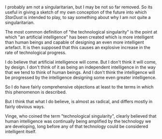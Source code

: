 I probably am not a singularitarian, but I may be not so far removed.
So its useful in giving a sketch of my own conception of the future into which _StarDust_ is intended to play, to say something about why I am not quite a singularitarian.

The most common definition of "the technological singularity" is the point at which "an artificial intelligence" has been created which is more intelligent than human beings and capable of designing an even more intelligent artefact.
It is then supposed that this causes an explosive increase in the rate of technological progress.

I do believe that artificial intelligence will come.
But I don't think it will come, by design.
I don't think of it as being an independent intelligence in the way that we tend to think of human beings.
And I don't think the intelligence will be progressed by the intelligence designing some even greater intelligence.

So I do have fairly comprehensive objections at least to the terms in which this phenomenon is described.

But I think that what I do believe, is almost as radical, and differs mostly in fairly obvious ways.

Vinge, who coined the term "technological singularity", clearly believed that human intelligence was continually being amplified by the technology we are developing, long before any of that technology could be considered intelligent itself.
